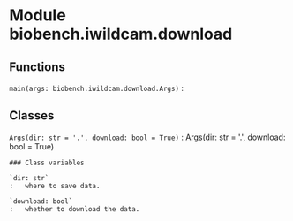 Module biobench.iwildcam.download
=================================

Functions
---------

`main(args: biobench.iwildcam.download.Args)`
:   

Classes
-------

`Args(dir: str = '.', download: bool = True)`
:   Args(dir: str = '.', download: bool = True)

    ### Class variables

    `dir: str`
    :   where to save data.

    `download: bool`
    :   whether to download the data.